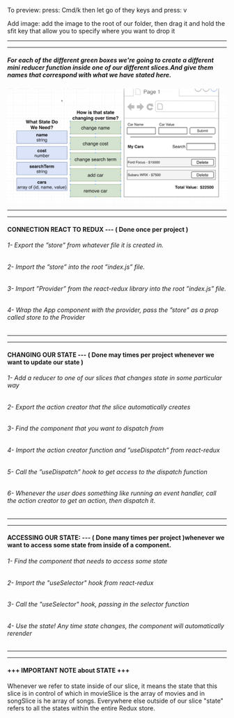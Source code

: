 To preview:
press: Cmd/k 
then let go of they keys and press: v

Add image: 
add the image to the root of our folder, then drag it and hold the sfit key that allow you to specify where you want to drop it

----------------------------
----------------------------

##### For each of the different green boxes we're going to create a different mini reducer function inside one of our different slices.And give them names that correspond with what we have stated here.
![Alt text](note-images/1.png)

---------------------------------
---------------------------------

#### CONNECTION REACT TO REDUX  --- ( Done once per project )
###### 1- Export the ”store” from whatever file it is created in.
###### 2- Import the ”store” into the root ”index.js” file.
###### 3- Import ”Provider” from the react-redux library into the root ”index.js” file.
###### 4- Wrap the App component with the provider, pass the ”store” as a prop called store to the Provider

---------------------------------
---------------------------------
####  CHANGING OUR STATE --- ( Done may times per project whenever we want to update our state )
###### 1- Add a reducer to one of our slices that changes state in some particular way
###### 2- Export the action creator that the slice automatically creates
###### 3- Find the component that you want to dispatch from
###### 4- Import the action creator function and ”useDispatch” from react-redux
###### 5- Call the ”useDispatch” hook to get access to the dispatch function
###### 6- Whenever the user does something like running an event handler, call the action creator to get an action, then dispatch it.
---------------------------------
---------------------------------
#### ACCESSING OUR STATE: --- ( Done many times per project )whenever we want to access some state from inside of a component.
###### 1- Find the component that needs to access some state
###### 2- Import the "useSelector" hook from react-redux
###### 3- Call the "useSelector" hook, passing in the selector function
###### 4- Use the state! Any time state changes, the component will automatically rerender
---------------------------------
---------------------------------
#### +++ IMPORTANT NOTE about STATE +++
Whenever we refer to state inside of our slice, it means the state that this slice is in control of which in movieSlice
is the array of movies and in songSlice is he array of songs.
Everywhere else outside of our slice "state" refers to all the states within the entire Redux store.